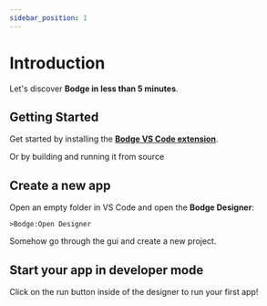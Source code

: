 ```yaml
---
sidebar_position: 1
---
```


# Introduction

Let's discover **Bodge in less than 5 minutes**.

## Getting Started

Get started by installing the **[Bodge VS Code extension](https://marketplace.visualstudio.com/vscode)**.

Or by building and running it from source

## Create a new app

Open an empty folder in VS Code and open the **Bodge Designer**:

```shell
>Bodge:Open Designer
```

Somehow go through the gui and create a new project.

## Start your app in developer mode

Click on the run button inside of the designer to run your first app!


